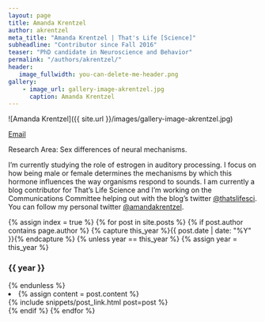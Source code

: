 ```yaml
---
layout: page
title: Amanda Krentzel
author: akrentzel
meta_title: "Amanda Krentzel | That's Life [Science]"
subheadline: "Contributor since Fall 2016"
teaser: "PhD candidate in Neuroscience and Behavior"
permalink: "/authors/akrentzel/"
header:
   image_fullwidth: you-can-delete-me-header.png
gallery:
    - image_url: gallery-image-akrentzel.jpg
      caption: Amanda Krentzel
---
```

![Amanda Krentzel]({{ site.url }}/images/gallery-image-akrentzel.jpg)

[Email](mailto:akrentze@cns.umass.edu)

Research Area: Sex differences of neural mechanisms.

I’m currently studying the role of estrogen in auditory processing. I focus on how being male or female determines the mechanisms by which this hormone influences the way organisms respond to sounds.  I am currently a blog contributor for That’s Life Science and I’m working on the Communications Committee helping out with the blog’s twitter [@thatslifesci](https://twitter.com/thatslifesci). You can follow my personal twitter [@amandakrentzel](https://twitter.com/amandakrentzel).

{% assign index = true %}
{% for post in site.posts %}
{% if post.author contains page.author %}
{% capture this_year %}{{ post.date | date: "%Y" }}{% endcapture %}
{% unless year == this_year %}
{% assign year = this_year %}
<h3>{{ year }}</h3>
{% endunless %}
<li>
{% assign content = post.content %}
<article>
{% include snippets/post_link.html post=post %}
</article>
</li>
{% endif %}
{% endfor %}
